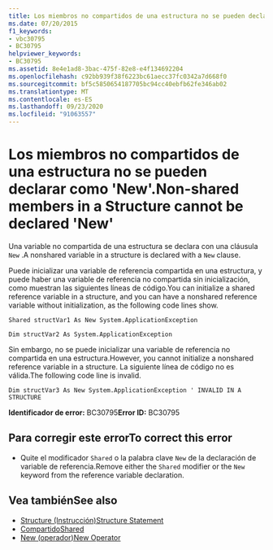 ```yaml
---
title: Los miembros no compartidos de una estructura no se pueden declarar como 'New'.
ms.date: 07/20/2015
f1_keywords:
- vbc30795
- BC30795
helpviewer_keywords:
- BC30795
ms.assetid: 8e4e1ad8-3bac-475f-82e8-e4f134692204
ms.openlocfilehash: c92bb939f38f6223bc61aecc37fc0342a7d668f0
ms.sourcegitcommit: bf5c5850654187705bc94cc40ebfb62fe346ab02
ms.translationtype: MT
ms.contentlocale: es-ES
ms.lasthandoff: 09/23/2020
ms.locfileid: "91063557"
---
```

# <a name="non-shared-members-in-a-structure-cannot-be-declared-new"></a><span data-ttu-id="30f2a-102">Los miembros no compartidos de una estructura no se pueden declarar como 'New'.</span><span class="sxs-lookup"><span data-stu-id="30f2a-102">Non-shared members in a Structure cannot be declared 'New'</span></span>

<span data-ttu-id="30f2a-103">Una variable no compartida de una estructura se declara con una cláusula `New` .</span><span class="sxs-lookup"><span data-stu-id="30f2a-103">A nonshared variable in a structure is declared with a `New` clause.</span></span>  
  
 <span data-ttu-id="30f2a-104">Puede inicializar una variable de referencia compartida en una estructura, y puede haber una variable de referencia no compartida sin inicialización, como muestran las siguientes líneas de código.</span><span class="sxs-lookup"><span data-stu-id="30f2a-104">You can initialize a shared reference variable in a structure, and you can have a nonshared reference variable without initialization, as the following code lines show.</span></span>  
  
 `Shared structVar1 As New System.ApplicationException`  
  
 `Dim structVar2 As System.ApplicationException`  
  
 <span data-ttu-id="30f2a-105">Sin embargo, no se puede inicializar una variable de referencia no compartida en una estructura.</span><span class="sxs-lookup"><span data-stu-id="30f2a-105">However, you cannot initialize a nonshared reference variable in a structure.</span></span> <span data-ttu-id="30f2a-106">La siguiente línea de código no es válida.</span><span class="sxs-lookup"><span data-stu-id="30f2a-106">The following code line is invalid.</span></span>  
  
 `Dim structVar3 As New System.ApplicationException ' INVALID IN A STRUCTURE`  
  
 <span data-ttu-id="30f2a-107">**Identificador de error:** BC30795</span><span class="sxs-lookup"><span data-stu-id="30f2a-107">**Error ID:** BC30795</span></span>  
  
## <a name="to-correct-this-error"></a><span data-ttu-id="30f2a-108">Para corregir este error</span><span class="sxs-lookup"><span data-stu-id="30f2a-108">To correct this error</span></span>  
  
- <span data-ttu-id="30f2a-109">Quite el modificador `Shared` o la palabra clave `New` de la declaración de variable de referencia.</span><span class="sxs-lookup"><span data-stu-id="30f2a-109">Remove either the `Shared` modifier or the `New` keyword from the reference variable declaration.</span></span>  
  
## <a name="see-also"></a><span data-ttu-id="30f2a-110">Vea también</span><span class="sxs-lookup"><span data-stu-id="30f2a-110">See also</span></span>

- [<span data-ttu-id="30f2a-111">Structure (Instrucción)</span><span class="sxs-lookup"><span data-stu-id="30f2a-111">Structure Statement</span></span>](../language-reference/statements/structure-statement.md)
- [<span data-ttu-id="30f2a-112">Compartido</span><span class="sxs-lookup"><span data-stu-id="30f2a-112">Shared</span></span>](../language-reference/modifiers/shared.md)
- [<span data-ttu-id="30f2a-113">New (operador)</span><span class="sxs-lookup"><span data-stu-id="30f2a-113">New Operator</span></span>](../language-reference/operators/new-operator.md)
